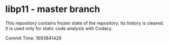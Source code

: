 # libp11 - master branch

This repository contains frozen state of the repository.
Its history is cleared. It is used only for static code
analysis with Codacy.

Commit Time: 1693841426